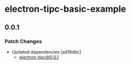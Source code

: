 # electron-tipc-basic-example

## 0.0.1

### Patch Changes

- Updated dependencies [ad18dbc]
  - electron-tipc@0.0.1
